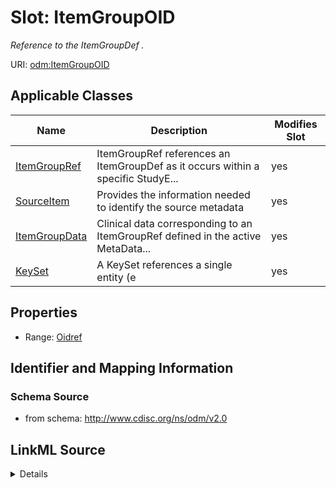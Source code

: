 # Slot: ItemGroupOID


_Reference to the ItemGroupDef ._



URI: [odm:ItemGroupOID](http://www.cdisc.org/ns/odm/v2.0/ItemGroupOID)



<!-- no inheritance hierarchy -->




## Applicable Classes

| Name | Description | Modifies Slot |
| --- | --- | --- |
[ItemGroupRef](ItemGroupRef.md) | ItemGroupRef references an ItemGroupDef as it occurs within a specific StudyE... |  yes  |
[SourceItem](SourceItem.md) | Provides the information needed to identify the source metadata |  yes  |
[ItemGroupData](ItemGroupData.md) | Clinical data corresponding to an ItemGroupRef defined in the active MetaData... |  yes  |
[KeySet](KeySet.md) | A KeySet references a single entity (e |  yes  |







## Properties

* Range: [Oidref](Oidref.md)





## Identifier and Mapping Information







### Schema Source


* from schema: http://www.cdisc.org/ns/odm/v2.0




## LinkML Source

<details>
```yaml
name: ItemGroupOID
description: Reference to the ItemGroupDef .
from_schema: http://www.cdisc.org/ns/odm/v2.0
rank: 1000
alias: ItemGroupOID
domain_of:
- ItemGroupRef
- SourceItem
- ItemGroupData
- KeySet
range: oidref

```
</details>